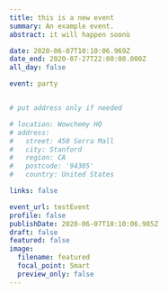 ```yaml
---
title: this is a new event
summary: An example event.
abstract: it will happen soonù

date: 2020-06-07T10:10:06.969Z
date_end: 2020-07-27T22:00:00.000Z
all_day: false

event: party


# put address only if needed

# location: Wowchemy HQ
# address:
#   street: 450 Serra Mall
#   city: Stanford
#   region: CA
#   postcode: '94305'
#   country: United States

links: false

event_url: testEvent
profile: false
publishDate: 2020-06-07T10:10:06.985Z
draft: false
featured: false
image:
  filename: featured
  focal_point: Smart
  preview_only: false
---
```

